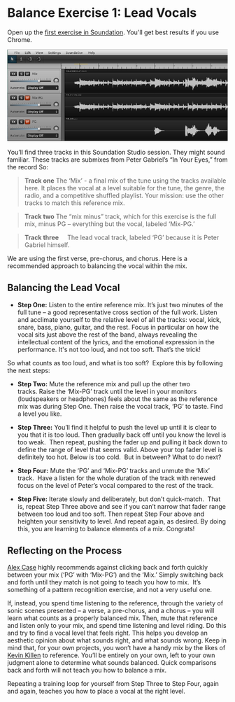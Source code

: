 # Balance Exercise 1: Lead Vocals

Open up the [first exercise in Soundation][1].  You'll get best results if you use Chrome. 

[![](/Images/37295200636f650c.png)](http://soundation.com/in-your-eyes-balance-1)

You’ll find three tracks in this Soundation Studio session. They might sound familiar. These tracks are submixes from Peter Gabriel’s “In Your Eyes,” from the record So:  

> **Track one**
> The ‘Mix’ - a final mix of the tune using the tracks available here. It places the vocal at a level suitable for the tune, the genre, the radio, and a competitive shuffled playlist. Your mission: use the other tracks to match this reference mix.

> **Track two**
> The “mix minus” track, which for this exercise is the full mix, minus PG – everything but the vocal, labeled ‘Mix-PG.’

> **Track three**    
> The lead vocal track, labeled ‘PG’ because it is Peter Gabriel himself.

We are using the first verse, pre-chorus, and chorus. Here is a recommended approach to balancing the vocal within the mix.

## Balancing the Lead Vocal

- **Step One:**
Listen to the entire reference mix. It’s just two minutes of the full tune – a good representative cross section of the full work. Listen and acclimate yourself to the relative level of all the tracks: vocal, kick, snare, bass, piano, guitar, and the rest. Focus in particular on how the vocal sits just above the rest of the band, always revealing the intellectual content of the lyrics, and the emotional expression in the performance. It's not too loud, and not too soft. That’s the trick! 

So what counts as too loud, and what is too soft?  Explore this by following the next steps:

- **Step Two:**
Mute the reference mix and pull up the other two tracks. Raise the ‘Mix-PG’ track until the level in your monitors (loudspeakers or headphones) feels about the same as the reference mix was during Step One. Then raise the vocal track, ‘PG’ to taste. Find a level you like.  

- **Step Three:**
You’ll find it helpful to push the level up until it is clear to you that it is too loud. Then gradually back off until you know the level is too weak.  Then repeat, pushing the fader up and pulling it back down to define the range of level that seems valid. Above your top fader level is definitely too hot. Below is too cold.  But in between? What to do next?

- **Step Four:**
Mute the ‘PG’ and ‘Mix-PG’ tracks and unmute the ‘Mix’ track.  Have a listen for the whole duration of the track with renewed focus on the level of Peter’s vocal compared to the rest of the track.

- **Step Five:**
Iterate slowly and deliberately, but don’t quick-match.  That is, repeat Step Three above and see if you can’t narrow that fader range between too loud and too soft. Then repeat Step Four above and heighten your sensitivity to
level. And repeat again, as desired. By doing this, you are learning to balance elements of a mix. Congrats!

## Reflecting on the Process

[Alex Case][3] highly recommends against clicking back and forth quickly between your mix (‘PG’ with ‘Mix-PG’) and the ‘Mix.’ Simply switching back and forth until they match is not going to teach you how to mix.  It’s something of a pattern recognition exercise, and not a very useful one.  

If, instead, you spend time listening to the reference, through the variety of sonic scenes presented – a verse, a pre-chorus, and a chorus – you will learn what counts as a properly balanced mix. Then, mute that reference and listen only to your mix, and spend time listening and level riding. Do this and try to find a vocal level that feels right. This helps you develop an aesthetic opinion about what sounds right, and what sounds wrong. Keep in mind that, for your own projects, you won’t have a handy mix by the likes of [Kevin Killen][4] to reference. You’ll be entirely on your own, left to your own judgment alone to determine what sounds balanced. Quick comparisons back and forth will not teach you how to balance a mix. 

Repeating a training loop for yourself from Step Three to Step Four, again and again, teaches you how to place a vocal at the right level. 

  [1]: http://soundation.com/in-your-eyes-balance-1
  [3]: http://recordingology.com/
  [4]: http://www.ethanhein.com/wp/2014/killen-and-marotta/